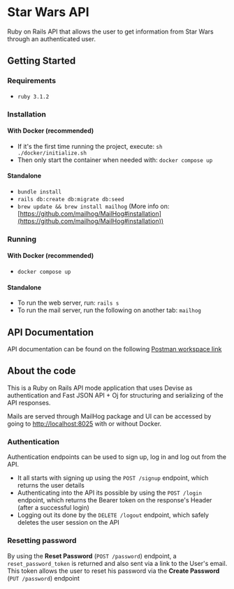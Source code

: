 # Star Wars API

Ruby on Rails API that allows the user to get information from Star Wars through an authenticated user.

## Getting Started

### Requirements

- `ruby 3.1.2`

### Installation

#### With Docker (recommended)

- If it's the first time running the project, execute: `sh ./docker/initialize.sh`
- Then only start the container when needed with: `docker compose up`

#### Standalone

- `bundle install`
- `rails db:create db:migrate db:seed`
- `brew update && brew install mailhog` (More info on: [https://github.com/mailhog/MailHog#installation](https://github.com/mailhog/MailHog#installation))

### Running

#### With Docker (recommended)

- `docker compose up`

#### Standalone

- To run the web server, run: `rails s`
- To run the mail server, run the following on another tab: `mailhog`

## API Documentation

API documentation can be found on the following [Postman workspace link](https://www.postman.com/hepu1308/workspace/star-wars-api/overview)

## About the code

This is a Ruby on Rails API mode application that uses Devise as authentication and Fast JSON API + Oj for structuring and serializing of the API responses.

Mails are served through MailHog package and UI can be accessed by going to [http://localhost:8025](http://localhost:8025) with or without Docker.

### Authentication

Authentication endpoints can be used to sign up, log in and log out from the API.

- It all starts with signing up using the `POST /signup` endpoint, which returns the user details
- Authenticating into the API its possible by using the `POST /login` endpoint, which returns the Bearer token on the response's Header (after a successful login)
- Logging out its done by the `DELETE /logout` endpoint, which safely deletes the user session on the API

### Resetting password

By using the **Reset Password** (`POST /password`) endpoint, a `reset_password_token` is returned and also sent via a link to the User's email.
This token allows the user to reset his password via the **Create Password** (`PUT /password`) endpoint